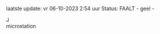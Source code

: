 laatste update: 
vr 06-10-2023  2:54   uur 
Status: FAALT - geel - 
<div class="service R">J</div><div class="service Y">microstation</div>